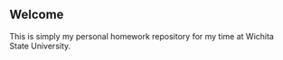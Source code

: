 ## Welcome
This is simply my personal homework repository for my time at Wichita State University. 
